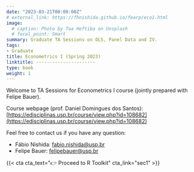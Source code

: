 ```yaml
---
date: "2023-03-21T00:00:00Z"
# external_link: https://fhnishida.github.io/fearp/eco1.html
image:
  # caption: Photo by Toa Heftiba on Unsplash
  # focal_point: Smart
summary: Graduate TA Sessions on OLS, Panel Data and IV.
tags:
- Graduate
title: Econometrics I (Spring 2023)
linktitle: ----------------------
type: book
weight: 1
---
```



Welcome to TA Sessions for Econometrics I course (jointly prepared with Felipe Bauer).

Course webpage (prof. Daniel Domingues dos Santos): [https://edisciplinas.usp.br/course/view.php?id=108682](https://edisciplinas.usp.br/course/view.php?id=108682)

Feel free to contact us if you have any question:
 - Fábio Nishida: fabio.nishida@usp.br
 - Felipe Bauer: felipebauer@usp.br




{{< cta cta_text="👉 Proceed to R Toolkit" cta_link="sec1" >}}

